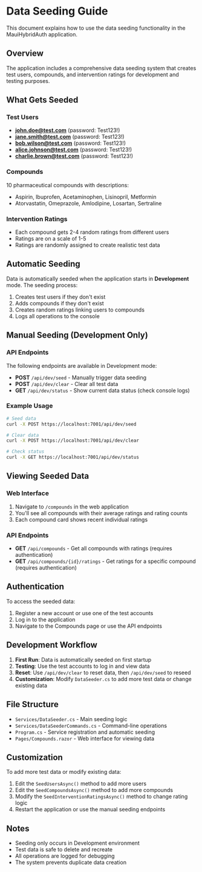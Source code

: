 # Data Seeding Guide

This document explains how to use the data seeding functionality in the MauiHybridAuth application.

## Overview

The application includes a comprehensive data seeding system that creates test users, compounds, and intervention ratings for development and testing purposes.

## What Gets Seeded

### Test Users
- **john.doe@test.com** (password: Test123!)
- **jane.smith@test.com** (password: Test123!)
- **bob.wilson@test.com** (password: Test123!)
- **alice.johnson@test.com** (password: Test123!)
- **charlie.brown@test.com** (password: Test123!)

### Compounds
10 pharmaceutical compounds with descriptions:
- Aspirin, Ibuprofen, Acetaminophen, Lisinopril, Metformin
- Atorvastatin, Omeprazole, Amlodipine, Losartan, Sertraline

### Intervention Ratings
- Each compound gets 2-4 random ratings from different users
- Ratings are on a scale of 1-5
- Ratings are randomly assigned to create realistic test data

## Automatic Seeding

Data is automatically seeded when the application starts in **Development** mode. The seeding process:

1. Creates test users if they don't exist
2. Adds compounds if they don't exist
3. Creates random ratings linking users to compounds
4. Logs all operations to the console

## Manual Seeding (Development Only)

### API Endpoints

The following endpoints are available in Development mode:

- **POST** `/api/dev/seed` - Manually trigger data seeding
- **POST** `/api/dev/clear` - Clear all test data
- **GET** `/api/dev/status` - Show current data status (check console logs)

### Example Usage

```bash
# Seed data
curl -X POST https://localhost:7001/api/dev/seed

# Clear data
curl -X POST https://localhost:7001/api/dev/clear

# Check status
curl -X GET https://localhost:7001/api/dev/status
```

## Viewing Seeded Data

### Web Interface
1. Navigate to `/compounds` in the web application
2. You'll see all compounds with their average ratings and rating counts
3. Each compound card shows recent individual ratings

### API Endpoints
- **GET** `/api/compounds` - Get all compounds with ratings (requires authentication)
- **GET** `/api/compounds/{id}/ratings` - Get ratings for a specific compound (requires authentication)

## Authentication

To access the seeded data:
1. Register a new account or use one of the test accounts
2. Log in to the application
3. Navigate to the Compounds page or use the API endpoints

## Development Workflow

1. **First Run**: Data is automatically seeded on first startup
2. **Testing**: Use the test accounts to log in and view data
3. **Reset**: Use `/api/dev/clear` to reset data, then `/api/dev/seed` to reseed
4. **Customization**: Modify `DataSeeder.cs` to add more test data or change existing data

## File Structure

- `Services/DataSeeder.cs` - Main seeding logic
- `Services/DataSeederCommands.cs` - Command-line operations
- `Program.cs` - Service registration and automatic seeding
- `Pages/Compounds.razor` - Web interface for viewing data

## Customization

To add more test data or modify existing data:

1. Edit the `SeedUsersAsync()` method to add more users
2. Edit the `SeedCompoundsAsync()` method to add more compounds
3. Modify the `SeedInterventionRatingsAsync()` method to change rating logic
4. Restart the application or use the manual seeding endpoints

## Notes

- Seeding only occurs in Development environment
- Test data is safe to delete and recreate
- All operations are logged for debugging
- The system prevents duplicate data creation 